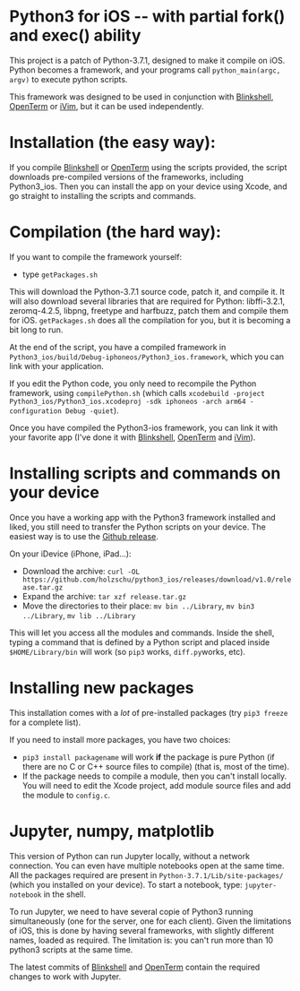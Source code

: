 # Python3 for iOS -- with partial fork() and exec() ability

This project is a patch of Python-3.7.1, designed to make it compile on iOS. Python becomes a framework, and your programs call `python_main(argc, argv)` to execute python scripts. 

This framework was designed to be used in conjunction with [Blinkshell](https://github.com/holzschu/blink), [OpenTerm](https://github.com/holzschu/terminal) or [iVim](https://github.com/holzschu/iVim), but it can be used independently. 

# Installation (the easy way):

If you compile [Blinkshell](https://github.com/holzschu/blink) or [OpenTerm](https://github.com/holzschu/terminal) using the scripts provided, the script downloads pre-compiled versions of the frameworks, including Python3_ios. Then you can install the app on your device using Xcode, and go straight to installing the scripts and commands.

# Compilation (the hard way):

If you want to compile the framework yourself: 

- type `getPackages.sh`

This will download the Python-3.7.1 source code, patch it, and compile it. It will also download several libraries that are required for Python: libffi-3.2.1, zeromq-4.2.5, libpng, freetype and harfbuzz, patch them and compile them for iOS. `getPackages.sh` does all the compilation for you, but it is becoming a bit long to run. 

At the end of the script, you have a compiled framework in `Python3_ios/build/Debug-iphoneos/Python3_ios.framework`, which you can link with your application.

If you edit the Python code, you only need to recompile the Python framework, using `compilePython.sh` (which calls `xcodebuild -project Python3_ios/Python3_ios.xcodeproj -sdk iphoneos -arch arm64 -configuration Debug -quiet`). 

Once you have compiled the Python3-ios framework, you can link it with your favorite app (I've done it with [Blinkshell](https://github.com/holzschu/blink), [OpenTerm](https://github.com/holzschu/terminal)  and [iVim](https://github.com/holzschu/iVim)). 

# Installing scripts and commands on your device

Once you have a working app with the Python3 framework installed and liked, you still need to transfer the Python scripts on your device.
The easiest way is to use the [Github release](https://github.com/holzschu/python3_ios/releases/download/v1.0/release.tar.gz).

On your iDevice (iPhone, iPad...):
- Download the archive: `curl -OL https://github.com/holzschu/python3_ios/releases/download/v1.0/release.tar.gz`
- Expand the archive: `tar xzf release.tar.gz`
- Move the directories to their place: `mv bin ../Library`, `mv bin3 ../Library`, `mv lib ../Library`

This will let you access all the modules and commands. Inside the shell, typing a command that is defined by a Python script and placed inside `$HOME/Library/bin` will work (so `pip3` works, `diff.py`works, etc). 

# Installing new packages

This installation comes with a *lot* of pre-installed packages (try `pip3 freeze` for a complete list). 

If you need to install more packages, you have two choices:
- `pip3 install packagename` will work **if** the package is pure Python (if there are no C or C++ source files to compile) (that is, most of the time). 
- If the package needs to compile a module, then you can't install locally. You will need to edit the Xcode project, add module source files and add the module to `config.c`. 

# Jupyter, numpy, matplotlib

This version of Python can run Jupyter locally, without a network connection. You can even have multiple notebooks open at the same time. All the packages required are present in `Python-3.7.1/Lib/site-packages/` (which you installed on your device). To start a notebook, type: `jupyter-notebook` in the shell. 

To run Jupyter, we need to have several copie of Python3 running simultaneously (one for the server, one for each client). Given the limitations of iOS, this is done by having several frameworks, with slightly different names, loaded as required. The limitation is: you can't run more than 10 python3 scripts at the same time. 

The latest commits of [Blinkshell](https://github.com/holzschu/blink) and [OpenTerm](https://github.com/holzschu/terminal) contain the required changes to work with Jupyter. 



